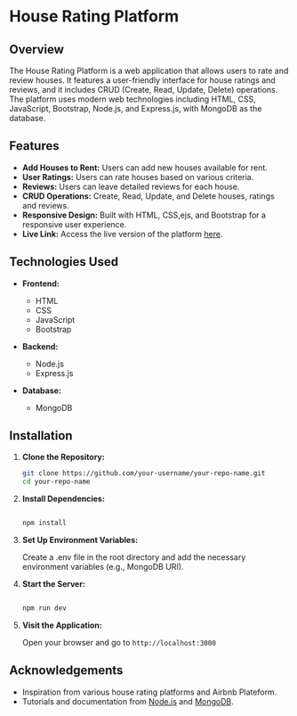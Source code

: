 # House Rating Platform

## Overview

The House Rating Platform is a web application that allows users to rate and review houses. It features a user-friendly interface for house ratings and reviews, and it includes CRUD (Create, Read, Update, Delete) operations. The platform uses modern web technologies including HTML, CSS, JavaScript, Bootstrap, Node.js, and Express.js, with MongoDB as the database.

## Features

- **Add Houses to Rent:** Users can add new houses available for rent.
- **User Ratings:** Users can rate houses based on various criteria.
- **Reviews:** Users can leave detailed reviews for each house.
- **CRUD Operations:** Create, Read, Update, and Delete houses, ratings and reviews.
- **Responsive Design:** Built with HTML, CSS,ejs, and Bootstrap for a responsive user experience.
- **Live Link:** Access the live version of the platform [here](https://house-renting-platform.onrender.com/listings/).

## Technologies Used

- **Frontend:**
  - HTML
  - CSS
  - JavaScript
  - Bootstrap

- **Backend:**
  - Node.js
  - Express.js

- **Database:**
  - MongoDB

## Installation

1. **Clone the Repository:**
   ```bash
   git clone https://github.com/your-username/your-repo-name.git
   cd your-repo-name

2. **Install Dependencies:**
   ```bash
   
   npm install
3. **Set Up Environment Variables:**
   
    Create a .env file in the root directory and add the necessary environment variables (e.g., MongoDB URI).

4. **Start the Server:**
   ```bash
   
   npm run dev
5. **Visit the Application:**

   Open your browser and go to `http://localhost:3000`

## Acknowledgements

- Inspiration from various house rating platforms and Airbnb Plateform.
- Tutorials and documentation from [Node.js](https://nodejs.org/) and [MongoDB](https://www.mongodb.com/).
   

